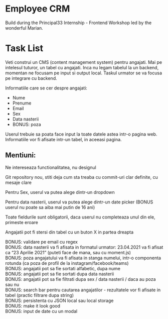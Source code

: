 # Employee CRM

Build during the Principal33 Internship - Frontend Workshop led by the wonderful Marian.

# Task List

Veti construi un CMS (content management system) pentru angajati. Mai pe intelesul tuturor, un tabel cu angajati.
Inca nu legam tabelul la un backend, momentan ne focusam pe input si output local. Taskul urmator se va focusa pe integrare cu backend.

Informatiile care se cer despre angajati:
 - Nume
 - Prenume
 - Email
 - Sex
 - Data nasterii
 - BONUS: poza

Userul trebuie sa poata face input la toate datele astea intr-o pagina web. Informatiile vor fi afisate intr-un tabel, in aceeasi pagina.

## Mentiuni:
Ne intereseaza functionalitatea, nu designul

Git repository nou, stiti deja cum sta treaba cu commit-uri clar definite, cu mesaje clare

Pentru Sex, userul va putea alege dintr-un dropdown

Pentru data nasterii, userul va putea alege dintr-un date picker (BONUS userul nu poate sa aiba mai putin de 16 ani)

Toate fieldurile sunt obligatorii, daca userul nu completeaza unul din ele, primeste eroare

Angajatii pot fi stersi din tabel cu un buton X in partea dreapta

BONUS: validare pe email cu regex  
BONUS: data nasterii va fi afisata in formatul urmator: 23.04.2021 va fi afisat ca “23 Aprilie 2021” (puteti face de mana, sau cu moment.js)  
BONUS: poza angajatului va fi afisata in stanga numelui, intr-o componenta rotunda (ca poza de profil de la instagram/facebook/teams)  
BONUS: angajatii pot sa fie sortati alfabetic, dupa nume  
BONUS: angajatii pot sa fie sortati dupa data nasterii  
BONUS: angajatii pot sa fie filtrati dupa sex / data nasterii / daca au poza sau nu  
BONUS: search bar pentru cautarea angajatilor - rezultatele vor fi afisate in tabel (practic filtrare dupa string)  
BONUS: persistenta cu JSON local sau local storage  
BONUS: make it look good  
BONUS: input de date cu un modal  